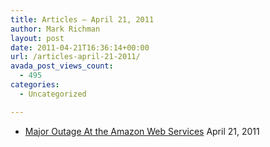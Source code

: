 ```yaml
---
title: Articles – April 21, 2011
author: Mark Richman
layout: post
date: 2011-04-21T16:36:14+00:00
url: /articles-april-21-2011/
avada_post_views_count:
  - 495
categories:
  - Uncategorized

---
```

  * [Major Outage At the Amazon Web Services][1]
April 21, 2011 </ul>

 [1]: http://rss.slashdot.org/~r/Slashdot/slashdot/~3/k5WdeOG8TKE/Major-Outage-At-the-Amazon-Web-Services